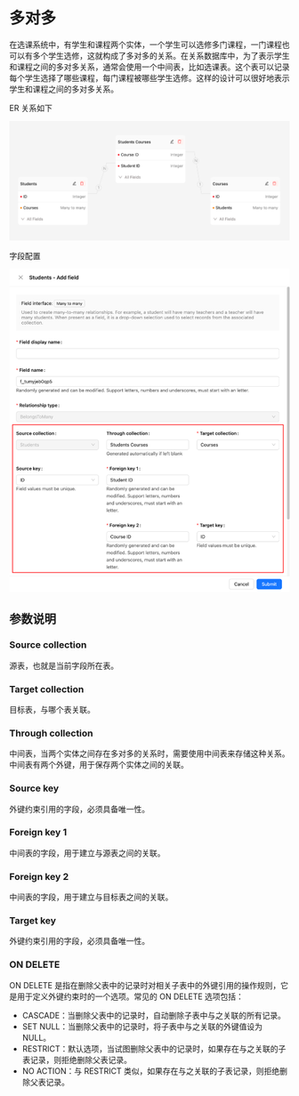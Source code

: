 # 多对多

在选课系统中，有学生和课程两个实体，一个学生可以选修多门课程，一门课程也可以有多个学生选修，这就构成了多对多的关系。在关系数据库中，为了表示学生和课程之间的多对多关系，通常会使用一个中间表，比如选课表。这个表可以记录每个学生选择了哪些课程，每门课程被哪些学生选修。这样的设计可以很好地表示学生和课程之间的多对多关系。

ER 关系如下

![alt text](./image-2.png)

字段配置

![alt text](./image-1.png)

## 参数说明

### Source collection

源表，也就是当前字段所在表。

### Target collection

目标表，与哪个表关联。

### Through collection

中间表，当两个实体之间存在多对多的关系时，需要使用中间表来存储这种关系。中间表有两个外键，用于保存两个实体之间的关联。

### Source key

外键约束引用的字段，必须具备唯一性。

### Foreign key 1

中间表的字段，用于建立与源表之间的关联。

### Foreign key 2

中间表的字段，用于建立与目标表之间的关联。

### Target key

外键约束引用的字段，必须具备唯一性。

### ON DELETE

ON DELETE 是指在删除父表中的记录时对相关子表中的外键引用的操作规则，它是用于定义外键约束时的一个选项。常见的 ON DELETE 选项包括：

- CASCADE：当删除父表中的记录时，自动删除子表中与之关联的所有记录。
- SET NULL：当删除父表中的记录时，将子表中与之关联的外键值设为 NULL。
- RESTRICT：默认选项，当试图删除父表中的记录时，如果存在与之关联的子表记录，则拒绝删除父表记录。
- NO ACTION：与 RESTRICT 类似，如果存在与之关联的子表记录，则拒绝删除父表记录。
